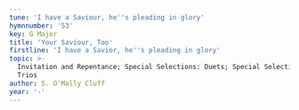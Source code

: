 ```yaml
---
tune: 'I have a Saviour, he''s pleading in glory'
hymnnumber: '53'
key: G Major
title: 'Your Saviour, Too'
firstline: 'I have a Savior, he''s pleading in glory'
topic: >-
  Invitation and Repentance; Special Selections: Duets; Special Selections:
  Trios
author: S. O'Mally Cluff
year: '-'
---
```

